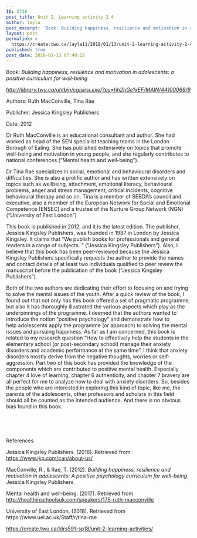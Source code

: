 ```yaml
---
ID: 2736
post_title: Unit 2, Learning activity 2.4
author: layla
post_excerpt: 'Book: Building happiness, resilience and motivation in adolescents: a positive curriculum for well-being&nbsp; http://library.twu.ca/uhtbin/cgisirsi.exe/?ps=hh2hGe1xEF/MAIN/44100069/9 Authors: Ruth MacConville, Tina Rae Publisher: Jessica Kingsley Publishers Date: 2012 Dr Ruth MacConville is an educational consultant and author. She had worked as head of the SEN specialist teaching teams in the London Borough of Ealing. She has published extensively &hellip; <p><a href="https://create.twu.ca/layla11/2018/01/13/unit-2-learning-activity-2-4/">Continue reading<span> "Unit 2, Learning activity 2.4"</span></a></p>'
layout: post
permalink: >
  https://create.twu.ca/layla11/2018/01/13/unit-2-learning-activity-2-4/
published: true
post_date: 2018-01-13 07:40:12
---
```

<p>Book:<em> Building happiness, resilience and motivation in adolescents: a positive curriculum for well-being </em></p>
<p><em><a href="http://library.twu.ca/uhtbin/cgisirsi.exe/?ps=hh2hGe1xEF/MAIN/44100069/9">http://library.twu.ca/uhtbin/cgisirsi.exe/?ps=hh2hGe1xEF/MAIN/44100069/9</a></em></p>
<p>Authors: Ruth MacConville, Tina Rae</p>
<p>Publisher: Jessica Kingsley Publishers</p>
<p>Date: 2012</p>
<p>Dr Ruth MacConville is an educational consultant and author. She had worked as head of the SEN specialist teaching teams in the London Borough of Ealing. She has published extensively on topics that promote well-being and motivation in young people, and she regularly contributes to national conferences (&#8220;Mental health and well-being&#8221;).</p>
<p>Dr Tina Rae specializes in social, emotional and behavioural disorders and difficulties. She is also a prolific author and has written extensively on topics such as wellbeing, attachment, emotional literacy, behavioural problems, anger and stress management, critical incidents, cognitive behavioural therapy and so on. Tina is a member of SEBDA’s council and executive, also a member of the European Network for Social and Emotional Competence (ENSEC) and a trustee of the Nurture Group Network (NGN) (&#8220;University of East London&#8221;)</p>
<p>This book is published in 2012, and it is the latest edition. The publisher, Jessica Kingsley Publishers, was founded in 1987 in London by Jessica Kingsley. It claims that &#8220;We publish books for professionals and general readers in a range of subjects. &#8221; (&#8220;Jessica Kingsley Publishers&#8221;). Also, I believe that this book has been peer-reviewed because the Jessica Kingsley Publishers specifically requests the author to provide the names and contact details of at least two individuals qualified to peer review the manuscript before the publication of the book (&#8220;Jessica Kingsley Publishers&#8221;).</p>
<p>Both of the two authors are dedicating their effort to focusing on and trying to solve the mental issues of the youth. After a quick review of the book, I found out that not only has this book offered a set of pragmatic programme, but also it has thoroughly illustrated the various aspects which play as the underpinnings of the programme. I deemed that the authors wanted to introduce the notion &#8220;positive psychology&#8221; and demonstrate how to help adolescents apply the programme (or approach) to solving the mental issues and pursuing happiness. As far as I am concerned, this book is related to my research question &#8220;How to effectively help the students in the elementary school (or post-secondary school) manage their anxiety disorders and academic performance at the same time&#8221;. I think that anxiety disorders mostly derive from the negative thoughts, worries or self-aggression. Part two of this book has provided the knowledge of the components which are contributed to positive mental health. Especially chapter 4 love of learning, chapter 6 authenticity, and chapter 7 bravery are all perfect for me to analyze how to deal with anxiety disorders. So, besides the people who are interested in exploring this kind of topic, like me, the parents of the adolescents, other professors and scholars in this field should all be counted as the intended audience. And there is no obvious bias found in this book.</p>
<p>&nbsp;</p>
<p>&nbsp;</p>
<p>References</p>
<p class="p1">Jessica Kingsley Publishers. (2016). Retrieved from <a href="https://www.jkp.com/can/about-us/"><span class="s1">https://www.jkp.com/can/about-us/</span></a></p>
<p class="p3"><span class="s2">MacConville, R., &amp; Rae, T. (2012). <i>Building happiness, resilience and motivation in adolescents: A positive psychology curriculum for well-being</i>. Jessica Kingsley Publishers.<br />
</span></p>
<p class="p3"><span class="s2">Mental health and well-being. (2017). Retrieved from <a href="http://healthinschoolsuk.com/speakers/175-ruth-macconville"><span class="s1">http://healthinschoolsuk.com/speakers/175-ruth-macconville</span></a></span></p>
<p class="p1">University of East London. (2018). Retrieved from https://www.uel.ac.uk/Staff/r/tina-rae</p>
<p><a href="https://create.twu.ca/ldrs591-sp18/unit-2-learning-activities/">https://create.twu.ca/ldrs591-sp18/unit-2-learning-activities/</a></p>